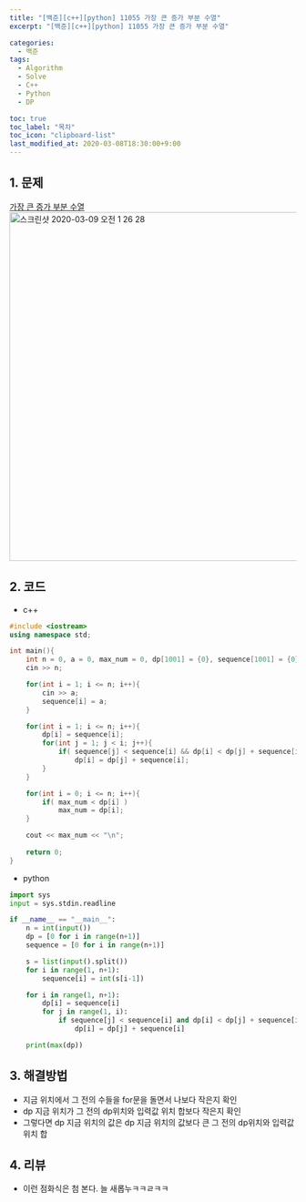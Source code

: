```yaml
---
title: "[백준][c++][python] 11055 가장 큰 증가 부분 수열"
excerpt: "[백준][c++][python] 11055 가장 큰 증가 부분 수열"

categories:
  - 백준
tags:
  - Algorithm
  - Solve
  - C++
  - Python
  - DP

toc: true
toc_label: "목차"
toc_icon: "clipboard-list"
last_modified_at: 2020-03-08T18:30:00+9:00
---
```


## 1. 문제
[가장 큰 증가 부분 수열](https://www.acmicpc.net/problem/11055)  
<img width="613" alt="스크린샷 2020-03-09 오전 1 26 28" src="https://user-images.githubusercontent.com/20227720/76166834-00d9e700-61a5-11ea-95f0-cd6d004c8f42.png">

## 2. 코드

- c++

```c++
#include <iostream>
using namespace std;

int main(){
    int n = 0, a = 0, max_num = 0, dp[1001] = {0}, sequence[1001] = {0};
    cin >> n;

    for(int i = 1; i <= n; i++){
        cin >> a;
        sequence[i] = a;
    }

    for(int i = 1; i <= n; i++){
        dp[i] = sequence[i];
        for(int j = 1; j < i; j++){
            if( sequence[j] < sequence[i] && dp[i] < dp[j] + sequence[i])
                dp[i] = dp[j] + sequence[i];
        }
    }

    for(int i = 0; i <= n; i++){
        if( max_num < dp[i] )
            max_num = dp[i];
    }

    cout << max_num << "\n";
    
    return 0;
}
```

- python

```python
import sys
input = sys.stdin.readline

if __name__ == "__main__":
    n = int(input())
    dp = [0 for i in range(n+1)]
    sequence = [0 for i in range(n+1)]

    s = list(input().split())
    for i in range(1, n+1):
        sequence[i] = int(s[i-1])

    for i in range(1, n+1):
        dp[i] = sequence[i]
        for j in range(1, i):
            if sequence[j] < sequence[i] and dp[i] < dp[j] + sequence[i]:
                dp[i] = dp[j] + sequence[i]

    print(max(dp))

```

## 3. 해결방법

- 지금 위치에서 그 전의 수들을 for문을 돌면서 나보다 작은지 확인
- dp 지금 위치가 그 전의 dp위치와 입력값 위치 합보다 작은지 확인
- 그렇다면 dp 지금 위치의 값은 dp 지금 위치의 값보다 큰 그 전의 dp위치와 입력값 위치 합

## 4. 리뷰

- 이런 점화식은 첨 본다. 늘 새롭누ㅋㅋㄹㅋㅋ